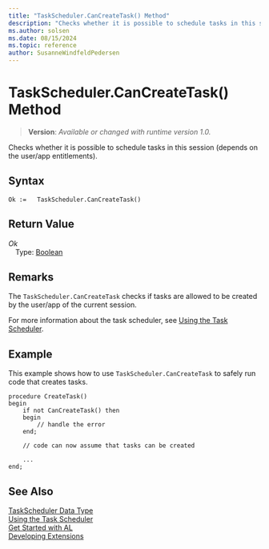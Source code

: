 ```yaml
---
title: "TaskScheduler.CanCreateTask() Method"
description: "Checks whether it is possible to schedule tasks in this session (depends on the user/app entitlements)."
ms.author: solsen
ms.date: 08/15/2024
ms.topic: reference
author: SusanneWindfeldPedersen
---
```

[//]: # (START>DO_NOT_EDIT)
[//]: # (IMPORTANT:Do not edit any of the content between here and the END>DO_NOT_EDIT.)
[//]: # (Any modifications should be made in the .xml files in the ModernDev repo.)
# TaskScheduler.CanCreateTask() Method
> **Version**: _Available or changed with runtime version 1.0._

Checks whether it is possible to schedule tasks in this session (depends on the user/app entitlements).


## Syntax
```AL
Ok :=   TaskScheduler.CanCreateTask()
```

## Return Value
*Ok*  
&emsp;Type: [Boolean](../boolean/boolean-data-type.md)  



[//]: # (IMPORTANT: END>DO_NOT_EDIT)


## Remarks

The `TaskScheduler.CanCreateTask` checks if tasks are allowed to be created by the user/app of the current session. 

For more information about the task scheduler, see [Using the Task Scheduler](../../devenv-task-scheduler.md). 

## Example

This example shows how to use `TaskScheduler.CanCreateTask` to safely run code that creates tasks.

```AL
procedure CreateTask()
begin
    if not CanCreateTask() then 
    begin
        // handle the error
    end;

    // code can now assume that tasks can be created

    ...
end;
```

## See Also

[TaskScheduler Data Type](taskscheduler-data-type.md)  
[Using the Task Scheduler](../../devenv-task-scheduler.md)   
[Get Started with AL](../../devenv-get-started.md)  
[Developing Extensions](../../devenv-dev-overview.md)